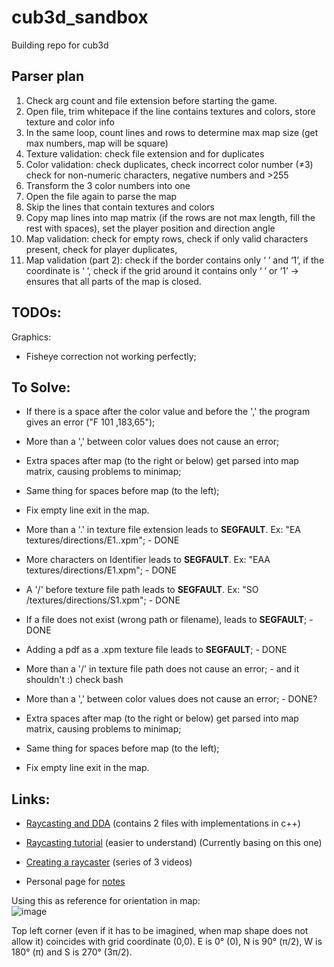 # cub3d_sandbox
Building repo for cub3d

## Parser plan

1. Check arg count and file extension before starting the game.
2. Open file, trim whitepace if the line contains textures and colors, store texture and color info
3. In the same loop, count lines and rows to determine max map size (get max numbers, map will be square)
4. Texture validation: check file extension and for duplicates
5. Color validation: check duplicates, check incorrect color number (≠3) check for non-numeric characters, negative numbers and >255
6. Transform the 3 color numbers into one
7. Open the file again to parse the map
8. Skip the lines that contain textures and colors
9. Copy map lines into map matrix (if the rows are not max length, fill the rest with spaces), set the player position and direction angle
10. Map validation: check for empty rows, check if only valid characters present, check for player duplicates, 
11. Map validation (part 2): check if the border contains only ‘ ’ and ‘1’, if the coordinate is ‘ ‘, check if the grid around it contains only ‘ ‘ or ‘1’ → ensures that all parts of the map is closed.
    
## TODOs:

Graphics:
- Fisheye correction not working perfectly;

## To Solve:
- If there is a space after the color value and before the ',' the program gives an error ("F 101  ,183,65");

- More than a ',' between color values does not cause an error;
- Extra spaces after map (to the right or below) get parsed into map matrix, causing problems to minimap;
- Same thing for spaces before map (to the left);
- Fix empty line exit in the map.

- More than a '.' in texture file extension leads to **SEGFAULT**. Ex: "EA textures/directions/E1..xpm"; - DONE
- More characters on Identifier leads to **SEGFAULT**. Ex: "EAA textures/directions/E1.xpm"; - DONE
- A '/' before texture file path leads to **SEGFAULT**. Ex: "SO /textures/directions/S1.xpm"; - DONE
- If a file does not exist (wrong path or filename), leads to **SEGFAULT**; - DONE
- Adding a pdf as a .xpm texture file leads to **SEGFAULT**; - DONE
- More than a '/' in texture file path does not cause an error; - and it shouldn't :) check bash
- More than a ',' between color values does not cause an error; - DONE?
- Extra spaces after map (to the right or below) get parsed into map matrix, causing problems to minimap;
- Same thing for spaces before map (to the left);
- Fix empty line exit in the map.

## Links:
- [Raycasting and DDA](https://lodev.org/cgtutor/raycasting.html) (contains 2 files with implementations in c++)
- [Raycasting tutorial](https://permadi.com/1996/05/ray-casting-tutorial-table-of-contents/) (easier to understand) (Currently basing on this one)
- [Creating a raycaster](https://www.youtube.com/watch?v=gYRrGTC7GtA) (series of 3 videos)

- Personal page for [notes](https://spicy-dirigible-2b6.notion.site/Cub3D-cc92684cfbf64eb8ae13841b32ea4603?pvs=4)

Using this as reference for orientation in map:   
![image](https://github.com/damachad/cub3d_sandbox/assets/128734978/dfe879ec-18be-4987-a7c4-a59e359449b4)

Top left corner (even if it has to be imagined, when map shape does not allow it) coincides with grid coordinate (0,0). E is 0° (0), N is 90° (π/2), W is 180° (π) and S is 270° (3π/2).
